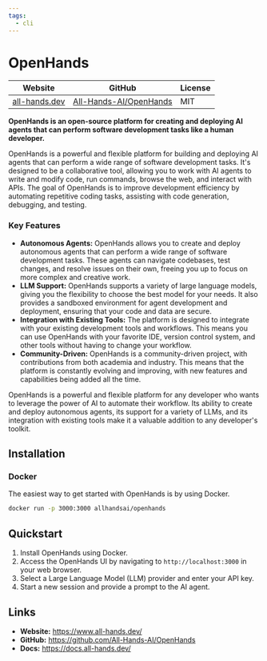```yaml
---
tags:
  - cli
---
```


# OpenHands

| Website | GitHub | License |
| --- | --- | --- |
| [all-hands.dev](https://www.all-hands.dev/) | [All-Hands-AI/OpenHands](https://github.com/All-Hands-AI/OpenHands) | MIT |

**OpenHands is an open-source platform for creating and deploying AI agents that can perform software development tasks like a human developer.**

OpenHands is a powerful and flexible platform for building and deploying AI agents that can perform a wide range of software development tasks. It's designed to be a collaborative tool, allowing you to work with AI agents to write and modify code, run commands, browse the web, and interact with APIs. The goal of OpenHands is to improve development efficiency by automating repetitive coding tasks, assisting with code generation, debugging, and testing.

### Key Features

*   **Autonomous Agents:** OpenHands allows you to create and deploy autonomous agents that can perform a wide range of software development tasks. These agents can navigate codebases, test changes, and resolve issues on their own, freeing you up to focus on more complex and creative work.
*   **LLM Support:** OpenHands supports a variety of large language models, giving you the flexibility to choose the best model for your needs. It also provides a sandboxed environment for agent development and deployment, ensuring that your code and data are secure.
*   **Integration with Existing Tools:** The platform is designed to integrate with your existing development tools and workflows. This means you can use OpenHands with your favorite IDE, version control system, and other tools without having to change your workflow.
*   **Community-Driven:** OpenHands is a community-driven project, with contributions from both academia and industry. This means that the platform is constantly evolving and improving, with new features and capabilities being added all the time.

OpenHands is a powerful and flexible platform for any developer who wants to leverage the power of AI to automate their workflow. Its ability to create and deploy autonomous agents, its support for a variety of LLMs, and its integration with existing tools make it a valuable addition to any developer's toolkit.

## Installation

### Docker

The easiest way to get started with OpenHands is by using Docker.

```bash
docker run -p 3000:3000 allhandsai/openhands
```

## Quickstart

1.  Install OpenHands using Docker.
2.  Access the OpenHands UI by navigating to `http://localhost:3000` in your web browser.
3.  Select a Large Language Model (LLM) provider and enter your API key.
4.  Start a new session and provide a prompt to the AI agent.

## Links

*   **Website:** https://www.all-hands.dev/
*   **GitHub:** https://github.com/All-Hands-AI/OpenHands
*   **Docs:** https://docs.all-hands.dev/
